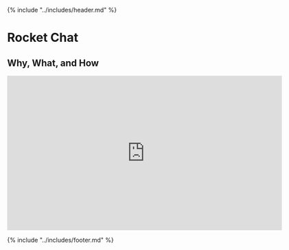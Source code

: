{% include "../includes/header.md" %}

# Rocket Chat

## Why, What, and How

<!-- Video about using RocketChat -->
<iframe src="https://player.vimeo.com/video/388849267" width="640" height="360" frameborder="0" allow="autoplay; fullscreen" allowfullscreen></iframe>

{% include "../includes/footer.md" %}